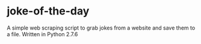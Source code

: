 # joke-of-the-day
A simple web scraping script to grab jokes from a website and save them to a file. Written in Python 2.7.6
